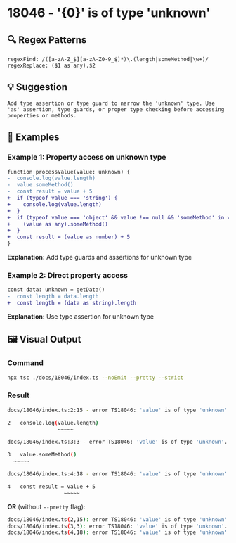 # 18046 - '{0}' is of type 'unknown'

## 🔍 Regex Patterns
```regex
regexFind: /([a-zA-Z_$][a-zA-Z0-9_$]*)\.(length|someMethod|\w+)/
regexReplace: ($1 as any).$2
```

## 💡 Suggestion
```text
Add type assertion or type guard to narrow the 'unknown' type. Use 'as' assertion, type guards, or proper type checking before accessing properties or methods.
```

## 📝 Examples

### Example 1: Property access on unknown type
```diff
function processValue(value: unknown) {
-  console.log(value.length)
-  value.someMethod()
-  const result = value + 5
+  if (typeof value === 'string') {
+    console.log(value.length)
+  }
+  if (typeof value === 'object' && value !== null && 'someMethod' in value) {
+    (value as any).someMethod()
+  }
+  const result = (value as number) + 5
}
```

**Explanation:** Add type guards and assertions for unknown type

### Example 2: Direct property access
```diff
const data: unknown = getData()
-  const length = data.length
+  const length = (data as string).length
```

**Explanation:** Use type assertion for unknown type

## 🖼️ Visual Output
### Command
```bash
npx tsc ./docs/18046/index.ts --noEmit --pretty --strict
```

### Result
```bash
docs/18046/index.ts:2:15 - error TS18046: 'value' is of type 'unknown'.

2   console.log(value.length)
                ~~~~~

docs/18046/index.ts:3:3 - error TS18046: 'value' is of type 'unknown'.

3   value.someMethod()
  ~~~~~

docs/18046/index.ts:4:18 - error TS18046: 'value' is of type 'unknown'.

4   const result = value + 5
                  ~~~~~
```

**OR** (without `--pretty` flag):

```bash
docs/18046/index.ts(2,15): error TS18046: 'value' is of type 'unknown'.
docs/18046/index.ts(3,3): error TS18046: 'value' is of type 'unknown'.
docs/18046/index.ts(4,18): error TS18046: 'value' is of type 'unknown'.
```
